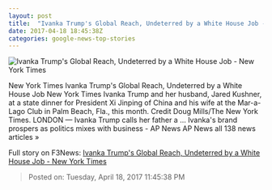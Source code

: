 ```yaml
---
layout: post
title:  "Ivanka Trump's Global Reach, Undeterred by a White House Job - New York Times"
date: 2017-04-18 18:45:38Z
categories: google-news-top-stories
---
```


![Ivanka Trump's Global Reach, Undeterred by a White House Job - New York Times](https://static01.nyt.com/images/2017/04/19/us/19IVANKABIZ-01/00ivankabiz1-sub-facebookJumbo.jpg)

New York Times Ivanka Trump's Global Reach, Undeterred by a White House Job New York Times Ivanka Trump and her husband, Jared Kushner, at a state dinner for President Xi Jinping of China and his wife at the Mar-a-Lago Club in Palm Beach, Fla., this month. Credit Doug Mills/The New York Times. LONDON — Ivanka Trump calls her father a ... Ivanka's brand prospers as politics mixes with business - AP News AP News all 138 news articles »


Full story on F3News: [Ivanka Trump's Global Reach, Undeterred by a White House Job - New York Times](http://www.f3nws.com/n/BPmSe)

> Posted on: Tuesday, April 18, 2017 11:45:38 PM
